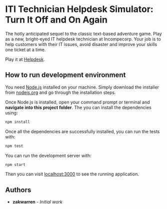 # ITI Technician Helpdesk Simulator: Turn It Off and On Again

The hotly anticipated sequel to the classic text-based adventure
game. Play as a new, bright-eyed IT helpdesk technician at
Incompecorp. Your job is to help customers with their IT issues,
avoid disaster and improve your skills one ticket at a time.

Play it at [Helpdesk](http://zakwarren.github.io/helpdesk-off-and-on).

## How to run development environment

You need [Node.js](https://nodejs.org) installed on your machine.
Simply download the installer from [nodejs.org](https://nodejs.org)
and go through the installation steps.

Once Node.js is installed, open your command prompt or terminal
and **navigate into this project folder**. The you can install
the dependencies using:

```bash
npm install
```

Once all the dependencies are successfully installed, you can run
the tests with:

```bash
npm test
```

You can run the development server with:

```bash
npm start
```

Then you can visit [localhost:3000](http://localhost:3000) to
see the running application.

## Authors

- **zakwarren** - _Initial work_
